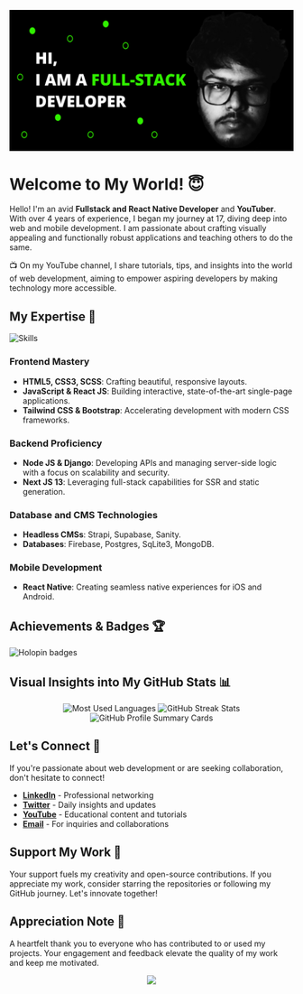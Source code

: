 ![ScreenTechnicals](https://github.com/ScreenTechnicals/ScreenTechnicals/blob/main/profile.png?raw=true)

# Welcome to My World! 😇
Hello! I'm an avid **Fullstack and React Native Developer** and **YouTuber**. With over 4 years of experience, I began my journey at 17, diving deep into web and mobile development. I am passionate about crafting visually appealing and functionally robust applications and teaching others to do the same.

📺 On my YouTube channel, I share tutorials, tips, and insights into the world of web development, aiming to empower aspiring developers by making technology more accessible.

## My Expertise 🚀
![Skills](https://skillicons.dev/icons?i=html,css,jquery,js,ts,react,nextjs,nodejs,python,django,mongodb,postgres,firebase,supabase,vercel,aws,netlify,electron,tailwind,bootstrap)

### Frontend Mastery
- **HTML5, CSS3, SCSS**: Crafting beautiful, responsive layouts.
- **JavaScript & React JS**: Building interactive, state-of-the-art single-page applications.
- **Tailwind CSS & Bootstrap**: Accelerating development with modern CSS frameworks.

### Backend Proficiency
- **Node JS & Django**: Developing APIs and managing server-side logic with a focus on scalability and security.
- **Next JS 13**: Leveraging full-stack capabilities for SSR and static generation.

### Database and CMS Technologies
- **Headless CMSs**: Strapi, Supabase, Sanity.
- **Databases**: Firebase, Postgres, SqLite3, MongoDB.

### Mobile Development
- **React Native**: Creating seamless native experiences for iOS and Android.

## Achievements & Badges 🏆
![Holopin badges](https://holopin.me/screentechnicals)

## Visual Insights into My GitHub Stats 📊
<div align="center">
  <img src="https://github-readme-stats.vercel.app/api/top-langs/?username=ScreenTechnicals&theme=midnight-purple&layout=compact&hide_border=true&bg_color=0D1117&text_color=ffffff&title_color=F85D7F" alt="Most Used Languages">
  <img src="https://github-readme-streak-stats.herokuapp.com/?user=ScreenTechnicals&theme=minimal&background=0D1117&stroke=ffffff&ring=DD2727&fire=DD2727&currStreakNum=DD2727&sideNums=DD2727&currStreakLabel=ffffff&sideLabels=ffffff&dates=9f9f9f" alt="GitHub Streak Stats">
  <img src="https://github-profile-summary-cards.vercel.app/api/cards/profile-details?username=ScreenTechnicals&theme=solarized_dark&hide_border=true" alt="GitHub Profile Summary Cards">
</div>

## Let's Connect 🤝
If you're passionate about web development or are seeking collaboration, don't hesitate to connect!
- **[LinkedIn](https://www.linkedin.com/in/chinmaya-sa-60a594239/)** - Professional networking
- **[Twitter](https://twitter.com/ChinmaySa1)** - Daily insights and updates
- **[YouTube](https://www.youtube.com/channel/UCf2AVyF3teP4v29gr2Mh4rg)** - Educational content and tutorials
- **[Email](mailto:chinmayasa09@gmail.com)** - For inquiries and collaborations

## Support My Work 💌
Your support fuels my creativity and open-source contributions. If you appreciate my work, consider starring the repositories or following my GitHub journey. Let's innovate together!

## Appreciation Note 🙏
A heartfelt thank you to everyone who has contributed to or used my projects. Your engagement and feedback elevate the quality of my work and keep me motivated.

<div align="center">
    <img src="https://readme-typing-svg.herokuapp.com?font=Roboto+Slab&size=24&center=true&vCenter=true&width=300&lines=Thanks+for+stopping+by!;See+you+on+GitHub!">
</div>
